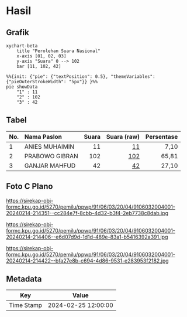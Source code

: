# Hasil

## Grafik

```mermaid
xychart-beta
    title "Perolehan Suara Nasional"
    x-axis [01, 02, 03]
    y-axis "Suara" 0 --> 102
    bar [11, 102, 42]
```

```mermaid
%%{init: {"pie": {"textPosition": 0.5}, "themeVariables": {"pieOuterStrokeWidth": "5px"}} }%%
pie showData
    "1" : 11
    "2" : 102
    "3" : 42
```

## Tabel

| No. | Nama Paslon    | Suara | Suara (raw) | Persentase |
|:--- |:-------------- | -----:| -----------:| ----------:|
| 1   | ANIES MUHAIMIN | 11    | [11][p-1]   | 7,10       |
| 2   | PRABOWO GIBRAN | 102   | [102][p-2]  | 65,81      |
| 3   | GANJAR MAHFUD  | 42    | [42][p-3]   | 27,10      |


[p-1]: https://github.com/gigit-pemilu/pemilu-2024/blob/main/pilpres/hitung-suara/sub/91-papua/sub/06-biak-numfor/sub/03-biak-timur/sub/2004-woniki/sub/001-tps/sub/paslon-1.txt
[p-2]: https://github.com/gigit-pemilu/pemilu-2024/blob/main/pilpres/hitung-suara/sub/91-papua/sub/06-biak-numfor/sub/03-biak-timur/sub/2004-woniki/sub/001-tps/sub/paslon-2.txt
[p-3]: https://github.com/gigit-pemilu/pemilu-2024/blob/main/pilpres/hitung-suara/sub/91-papua/sub/06-biak-numfor/sub/03-biak-timur/sub/2004-woniki/sub/001-tps/sub/paslon-3.txt

## Foto C Plano

https://sirekap-obj-formc.kpu.go.id/5270/pemilu/ppwp/91/06/03/20/04/9106032004001-20240214-214351--cc284e7f-8cbb-4d32-b3f4-2eb7738c8dab.jpg

https://sirekap-obj-formc.kpu.go.id/5270/pemilu/ppwp/91/06/03/20/04/9106032004001-20240214-214406--e6d07d9d-1d1d-489e-83a1-b5416392a391.jpg

https://sirekap-obj-formc.kpu.go.id/5270/pemilu/ppwp/91/06/03/20/04/9106032004001-20240214-214422--bfa27e8b-c694-4d86-9531-e283953f2182.jpg


## Metadata

| Key        | Value               |
| ---------- | ------------------- |
| Time Stamp | 2024-02-25 12:00:00 |



